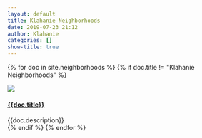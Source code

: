 ```yaml
---
layout: default
title: Klahanie Neighborhoods
date: 2019-07-23 21:12
author: Klahanie
categories: []
show-title: true
---
```


{% for doc in site.neighborhoods %}
{% if doc.title != "Klahanie Neighborhoods" %}
<div class="row mb-4">
  <img class="img-thumbnail col-lg-2 col-md-5 col-sm-12" src="{{site.url}}/{{doc.thumbnail}}">
    <div class="col-lg-10 col-md-7 col-sm-12">
      <h4>
      <a href="{{doc.url}}">{{doc.title}}</a>
      </h4>
      <div>{{doc.description}}
      </div>
    </div>
</div>
{% endif %}
{% endfor %}